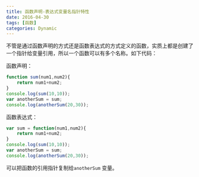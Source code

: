 ```yaml
---
title: 函数声明-表达式变量名指针特性
date: 2016-04-30
tags: [函数]
categories: Dynamic
---
```


不管是通过函数声明的方式还是函数表达式的方式定义的函数，实质上都是创建了一个指针给变量引用，所以一个函数可以有多个名称。如下代码：

函数声明：

```javascript
function sum(num1,num2){
	return num1+num2;
}
console.log(sum(10,10));
var anotherSum = sum;
console.log(anotherSum(20,30));
```

函数表达式：

```javascript
var sum = function(num1,num2){
	return num1+num2;
}
console.log(sum(10,10));
var anotherSum = sum;
console.log(anotherSum(20,30));
```

可以把函数的引用指针复制给`anotherSum` 变量。